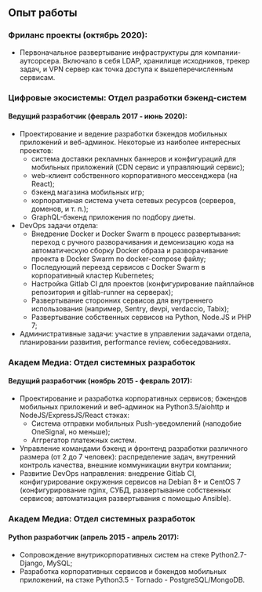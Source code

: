 ## Опыт работы

### Фриланс проекты (октябрь 2020):
* Первоначальное развертывание инфраструктуры для компании-аутсорсера. Включало в себя LDAP, хранилище исходников, трекер задач, и VPN сервер как точка доступа к вышеперечисленным сервисам.

### Цифровые экосистемы: Отдел разработки бэкенд-систем
#### Ведущий разработчик (февраль 2017 - июнь 2020):
* Проектирование и ведение разработки бэкендов мобильных приложений и веб-админок. Некоторые из наиболее интересных проектов:
  * система доставки рекламных баннеров и конфигураций для мобильных приложений (CDN сервис и управляющий сервис);
  * web-клиент собственного корпоративного мессенджера (на React);
  * бэкенд магазина мобильных игр;
  * корпоративная система учета сетевых ресурсов (серверов, доменов, и т. п.);
  * GraphQL-бэкенд приложения по подбору диеты.
* DevOps задачи отдела:
  * Внедрение Docker и Docker Swarm в процесс развертывания: переход с ручного разворачивания и демонизацию кода на автоматическую сборку Docker образа и разворачивание проекта в Docker Swarm по docker-compose файлу;
  * Последующий переезд сервисов с Docker Swarm в корпоративный кластер Kubernetes;
  * Настройка Gitlab CI для проектов (конфигурирование пайплайнов репозитория и gitlab-runner на серверах);
  * Развертывание сторонних сервисов для внутреннего использования (например, Sentry, devpi, verdaccio, Tabix);
  * Развертывание собственных сервисов на Python, Node.JS и PHP 7;
* Административные задачи: участие в управлении задачами отдела, планировании развития, performance review, собеседованиях.
### Академ Медиа: Отдел системных разработок
#### Ведущий разработчик (ноябрь 2015 - февраль 2017):
* Проектирование и разработка корпоративных сервисов; бэкендов мобильных приложений и веб-админок на Python3.5/aiohttp и NodeJS/ExpressJS/React стэках:
  * Система отправки мобильных Push-уведомлений (наподобие OneSignal, но меньше);
  * Аггрегатор платежных систем.
* Управление командами бэкенд и фронтенд разработки различного размера (от 2 до 7 человек): распределение задач, внутренний контроль качества, внешние коммуникации внутри компании;
* Развитие DevOps направления: внедрение Gitlab CI, конфигурирование окружения сервисов на Debian 8+ и CentOS 7 (конфигурирование nginx, СУБД, развертывание собственных сервисов; автоматизация развертывания с помощью Ansible).
### Академ Медиа: Отдел системных разработок
#### Python разработчик (апрель 2015 - апрель 2017):
* Сопровождение внутрикорпоративных систем на стеке Python2.7-Django, MySQL;
* Разработка корпоративных сервисов и бэкендов мобильных приложений, на стэке Python3.5 - Tornado - PostgreSQL/MongoDB.